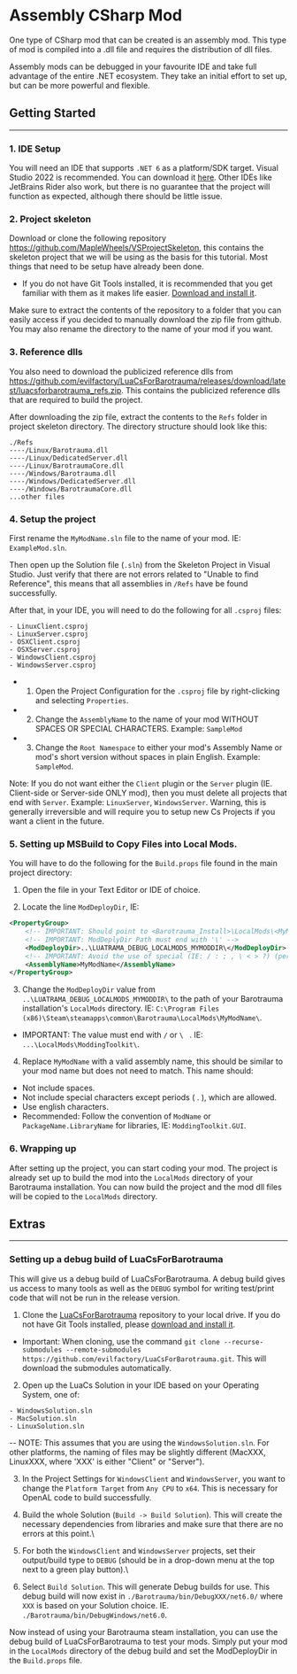 # Assembly CSharp Mod

One type of CSharp mod that can be created is an assembly mod. This type of mod is compiled into a .dll file and requires the distribution of dll files.

Assembly mods can be debugged in your favourite IDE and take full advantage of the entire .NET ecosystem. They take an initial effort to set up, but can be more powerful and flexible.

## Getting Started

---

### 1. IDE Setup

You will need an IDE that supports `.NET 6` as a platform/SDK target. Visual Studio 2022 is recommended. You can download it [here](https://visualstudio.microsoft.com/vs/). Other IDEs like JetBrains Rider also work, but there is no guarantee that the project will function as expected, although there should be little issue.

### 2. Project skeleton

Download or clone the following repository https://github.com/MapleWheels/VSProjectSkeleton, this contains the skeleton project that we will be using as the basis for this tutorial. Most things that need to be setup have already been done.
 - If you do not have Git Tools installed, it is recommended that you get familiar with them as it makes life easier. [Download and install it](https://git-scm.com/downloads).

Make sure to extract the contents of the repository to a folder that you can easily access if you decided to manually download the zip file from github. You may also rename the directory to the name of your mod if you want.

### 3. Reference dlls

You also need to download the publicized reference dlls from https://github.com/evilfactory/LuaCsForBarotrauma/releases/download/latest/luacsforbarotrauma_refs.zip. This contains the publicized reference dlls that are required to build the project.

After downloading the zip file, extract the contents to the `Refs` folder in project skeleton directory. The directory structure should look like this:

```asciidoc
./Refs
----/Linux/Barotrauma.dll
----/Linux/DedicatedServer.dll
----/Linux/BarotraumaCore.dll
----/Windows/Barotrauma.dll
----/Windows/DedicatedServer.dll
----/Windows/BarotraumaCore.dll
...other files
```

### 4. Setup the project

First rename the `MyModName.sln` file to the name of your mod. IE: `ExampleMod.sln`.

Then open up the Solution file (`.sln`) from the Skeleton Project in Visual Studio. Just verify that there are not errors related to "Unable to find Reference", this means that all assemblies in `/Refs` have be found successfully.

After that, in your IDE, you will need to do the following for all `.csproj` files:

```asciidoc
- LinuxClient.csproj
- LinuxServer.csproj
- OSXClient.csproj
- OSXServer.csproj
- WindowsClient.csproj
- WindowsServer.csproj
```
 - 1. Open the Project Configuration for the `.csproj` file by right-clicking and selecting `Properties`.
 - 2. Change the `AssemblyName` to the name of your mod WITHOUT SPACES OR SPECIAL CHARACTERS. Example: `SampleMod`
 - 3. Change the `Root Namespace` to either your mod's Assembly Name or mod's short version without spaces in plain English. Example: `SampleMod`.

Note: If you do not want either the `Client` plugin or the `Server` plugin (IE. Client-side or Server-side ONLY mod), then you must delete all projects that end with `Server`. Example: `LinuxServer`, `WindowsServer`. Warning, this is generally irreversible and will require you to setup new Cs Projects if you want a client in the future.

### 5. Setting up MSBuild to Copy Files into Local Mods.

You will have to do the following for the `Build.props` file found in the main project directory:

1. Open the file in your Text Editor or IDE of choice.

2. Locate the line `ModDeployDir`, IE:
```xml
<PropertyGroup>
    <!-- IMPORTANT: Should point to <Barotrauma_Install>\LocalMods\<MyModName>\ -->
    <!-- IMPORTANT: ModDeplyDir Path must end with '\' -->
    <ModDeployDir>..\LUATRAMA_DEBUG_LOCALMODS_MYMODDIR\</ModDeployDir>
    <!-- IMPORTANT: Avoid the use of special (IE: / : ; , \ < > ?) (periods "." are good) and non-english characters in the AssemblyName.-->
    <AssemblyName>MyModName</AssemblyName>
</PropertyGroup>
```

3. Change the `ModDeployDir` value from `..\LUATRAMA_DEBUG_LOCALMODS_MYMODDIR\` to the path of your Barotrauma installation's `LocalMods` directory. IE: `C:\Program Files (x86)\Steam\steamapps\common\Barotrauma\LocalMods\MyModName\`.
- IMPORTANT: The value must end with `/` or `\ ` . IE: `...\LocalMods\ModdingToolkit\`.

4. Replace `MyModName` with a valid assembly name, this should be similar to your mod name but does not need to match. This name should:
- Not include spaces.
- Not include special characters except periods ( . ), which are allowed.
- Use english characters.
- Recommended: Follow the convention of `ModName` or `PackageName.LibraryName` for libraries, IE: `ModdingToolkit.GUI`.

### 6. Wrapping up

After setting up the project, you can start coding your mod. The project is already set up to build the mod into the `LocalMods` directory of your Barotrauma installation. You can now build the project and the mod dll files will be copied to the `LocalMods` directory.

## Extras

---

### Setting up a debug build of LuaCsForBarotrauma

This will give us a debug build of LuaCsForBarotrauma. A debug build gives us access to many tools as well as the `DEBUG` symbol for writing test/print code that will not be run in the release version.

1. Clone the [LuaCsForBarotrauma](https://github.com/evilfactory/LuaCsForBarotrauma) repository to your local drive. If you do not have Git Tools installed, please [download and install it](https://git-scm.com/downloads).
- Important: When cloning, use the command `git clone --recurse-submodules --remote-submodules https://github.com/evilfactory/LuaCsForBarotrauma.git`. This will download the submodules automatically.

2. Open up the LuaCs Solution in your IDE based on your Operating System, one of:

```asciidoc
- WindowsSolution.sln
- MacSolution.sln
- LinuxSolution.sln
 ```
 
-- NOTE: This assumes that you are using the `WindowsSolution.sln`. For other platforms, the naming of files may be slightly different (MacXXX, LinuxXXX, where 'XXX' is either "Client" or "Server").

3. In the Project Settings for `WindowsClient` and `WindowsServer`, you want to change the `Platform Target` from `Any CPU` to `x64`. This is necessary for OpenAL code to build successfully.

4. Build the whole Solution (`Build -> Build Solution`). This will create the necessary dependencies from libraries and make sure that there are no errors at this point.\

5. For both the `WindowsClient` and `WindowsServer` projects, set their output/build type to `DEBUG` (should be in a drop-down menu at the top next to a green play button).\

6. Select `Build Solution`. This will generate Debug builds for use. This debug build will now exist in `./Barotrauma/bin/DebugXXX/net6.0/` where `XXX` is based on your Solution choice. IE. `./Barotrauma/bin/DebugWindows/net6.0`.

Now instead of using your Barotrauma steam installation, you can use the debug build of LuaCsForBarotrauma to test your mods. Simply put your mod in the `LocalMods` directory of the debug build and set the ModDeployDir in the `Build.props` file.